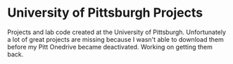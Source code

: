 # University of Pittsburgh Projects
Projects and lab code created at the University of Pittsburgh.
Unfortunately a lot of great projects are missing because I wasn't able to 
download them before my Pitt Onedrive became deactivated. Working on getting them back.